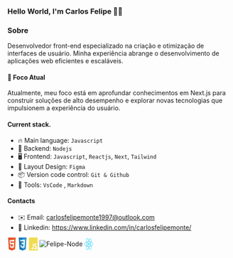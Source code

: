 
### Hello World, I'm Carlos Felipe 🧑‍💻

### Sobre
Desenvolvedor front-end especializado na criação e otimização de interfaces de usuário. Minha experiência abrange o desenvolvimento de aplicações web eficientes e escaláveis. 

#### 🚀 Foco Atual
Atualmente, meu foco está em aprofundar conhecimentos em Next.js para construir soluções de alto desempenho e explorar novas tecnologias que impulsionem a experiência do usuário.

#### Current stack.
- 🔥 Main language: `Javascript`
- 📡 Backend: `Nodejs`
- 🖥️ Frontend: `Javascript`, `Reactjs`, `Next`, `Tailwind`
- 🎨 Layout Design: `Figma`
- 📦️ Version code control: `Git & Github`
- 🔨 Tools: `VsCode` , `Markdown`

#### Contacts
- ✉️ Email: carlosfelipemonte1997@outlook.com 
- 👤 Linkedin: https://www.linkedin.com/in/carlosfelipemonte/

<div>
  <img align="center" alt="Felipe-HTML" height="30" width="20" src="https://raw.githubusercontent.com/devicons/devicon/master/icons/html5/html5-original.svg">
  <img align="center" alt="Felipe-CSS" height="30" width="20" src="https://raw.githubusercontent.com/devicons/devicon/master/icons/css3/css3-original.svg">
  <img align="center" alt="Felipe-Js" height="30" width="20" src="https://raw.githubusercontent.com/devicons/devicon/master/icons/javascript/javascript-plain.svg">
  <img align="center" alt="Felipe-Node" height="30" width="20" src="https://www.vectorlogo.zone/logos/nodejs/nodejs-icon.svg">
  <img align="center" alt="Felipe-react" height="30" width="20" src="https://raw.githubusercontent.com/devicons/devicon/master/icons/react/react-original.svg">
</div>


  
